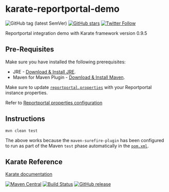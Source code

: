 # karate-reportportal-demo
![GitHub tag (latest SemVer)](https://img.shields.io/github/v/tag/workwithprashant/karate-reportportal-demo)
[![GitHub stars](https://img.shields.io/github/stars/workwithprashant/karate-reportportal-demo?style=social&label=Star&maxAge=2592000)](https://GitHub.com/workwithprashant/karate-reportportal-demo)
[![Twitter Follow](https://img.shields.io/twitter/follow/getwithprashant?label=Follow&style=social)](https://twitter.com/getwithprashant)

Reportportal integration demo with Karate framework version 0.9.5

## Pre-Requisites

Make sure you have installed the following prerequisites:
* JRE - [Download & Install JRE](https://www.java.com/en/download/).
* Maven for Maven Plugin - [Download & Install Maven](https://maven.apache.org/download.cgi).

Make sure to update [`reportportal.properties`](src/test/java/reportportal.properties) with your Reportportal instance properties.

Refer to [Reportportal properties configuration](https://github.com/reportportal/client-java/blob/develop/README.md#jvm-based-clients-configuration)
## Instructions

```
mvn clean test
```

The above works because the `maven-surefire-plugin` has been configured to run as part of the Maven `test` phase automatically in the [`pom.xml`](pom.xml).

## Karate Reference
[Karate documentation](https://intuit.github.io/karate/)

[![Maven Central](https://img.shields.io/maven-central/v/com.intuit.karate/karate-core.svg)](https://mvnrepository.com/artifact/com.intuit.karate/karate-core) [![Build Status](https://travis-ci.org/intuit/karate.svg?branch=master)](https://travis-ci.org/intuit/karate) [![GitHub release](https://img.shields.io/github/release/intuit/karate.svg)](https://github.com/intuit/karate/releases)